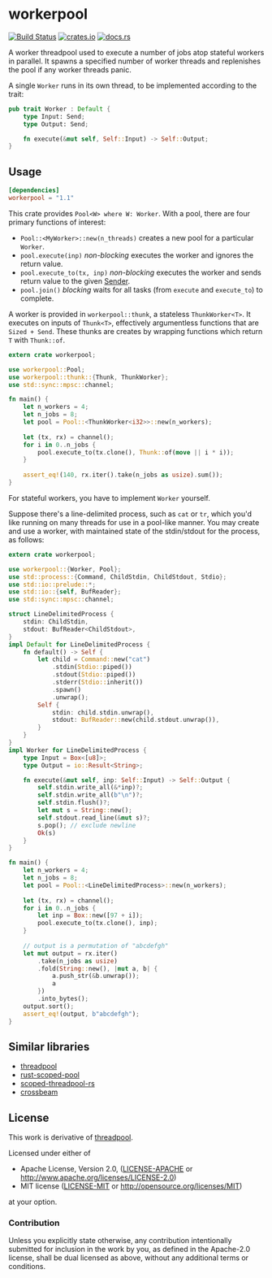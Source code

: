 # workerpool

[![Build Status](https://travis-ci.org/lucasem/workerpool.svg?branch=master)](https://travis-ci.org/lucasem/workerpool)
[![crates.io](https://img.shields.io/crates/v/workerpool.svg)](https://crates.io/crates/workerpool)
[![docs.rs](https://docs.rs/workerpool/badge.svg)](https://docs.rs/workerpool)

A worker threadpool used to execute a number of jobs atop stateful workers
in parallel. It spawns a specified number of worker threads and replenishes
the pool if any worker threads panic.

A single `Worker` runs in its own thread, to be implemented according to the trait:

```rust
pub trait Worker : Default {
    type Input: Send;
    type Output: Send;

    fn execute(&mut self, Self::Input) -> Self::Output;
}
```

## Usage

```toml
[dependencies]
workerpool = "1.1"
```

This crate provides `Pool<W> where W: Worker`. With a pool, there are four
primary functions of interest:
- `Pool::<MyWorker>::new(n_threads)` creates a new pool for a particular `Worker`.
- `pool.execute(inp)` _non-blocking_ executes the worker and ignores the return value.
- `pool.execute_to(tx, inp)` _non-blocking_ executes the worker and sends return value to
  the given [Sender](https://doc.rust-lang.org/std/sync/mpsc/struct.Sender.html).
- `pool.join()` _blocking_ waits for all tasks (from `execute` and
  `execute_to`) to complete.

A worker is provided in `workerpool::thunk`, a stateless `ThunkWorker<T>`.
It executes on inputs of `Thunk<T>`, effectively argumentless functions that
are `Sized + Send`. These thunks are creates by wrapping functions which
return `T` with `Thunk::of`.

```rust
extern crate workerpool;

use workerpool::Pool;
use workerpool::thunk::{Thunk, ThunkWorker};
use std::sync::mpsc::channel;

fn main() {
    let n_workers = 4;
    let n_jobs = 8;
    let pool = Pool::<ThunkWorker<i32>>::new(n_workers);
    
    let (tx, rx) = channel();
    for i in 0..n_jobs {
        pool.execute_to(tx.clone(), Thunk::of(move || i * i));
    }
    
    assert_eq!(140, rx.iter().take(n_jobs as usize).sum());
}
```

For stateful workers, you have to implement `Worker` yourself.

Suppose there's a line-delimited process, such as `cat` or `tr`, which you'd
like running on many threads for use in a pool-like manner. You may create
and use a worker, with maintained state of the stdin/stdout for the process,
as follows:

```rust
extern crate workerpool;

use workerpool::{Worker, Pool};
use std::process::{Command, ChildStdin, ChildStdout, Stdio};
use std::io::prelude::*;
use std::io::{self, BufReader};
use std::sync::mpsc::channel;

struct LineDelimitedProcess {
    stdin: ChildStdin,
    stdout: BufReader<ChildStdout>,
}
impl Default for LineDelimitedProcess {
    fn default() -> Self {
        let child = Command::new("cat")
            .stdin(Stdio::piped())
            .stdout(Stdio::piped())
            .stderr(Stdio::inherit())
            .spawn()
            .unwrap();
        Self {
            stdin: child.stdin.unwrap(),
            stdout: BufReader::new(child.stdout.unwrap()),
        }
    }
}
impl Worker for LineDelimitedProcess {
    type Input = Box<[u8]>;
    type Output = io::Result<String>;

    fn execute(&mut self, inp: Self::Input) -> Self::Output {
        self.stdin.write_all(&*inp)?;
        self.stdin.write_all(b"\n")?;
        self.stdin.flush()?;
        let mut s = String::new();
        self.stdout.read_line(&mut s)?;
        s.pop(); // exclude newline
        Ok(s)
    }
}

fn main() {
    let n_workers = 4;
    let n_jobs = 8;
    let pool = Pool::<LineDelimitedProcess>::new(n_workers);
    
    let (tx, rx) = channel();
    for i in 0..n_jobs {
        let inp = Box::new([97 + i]);
        pool.execute_to(tx.clone(), inp);
    }
    
    // output is a permutation of "abcdefgh"
    let mut output = rx.iter()
        .take(n_jobs as usize)
        .fold(String::new(), |mut a, b| {
            a.push_str(&b.unwrap());
            a
        })
        .into_bytes();
    output.sort();
    assert_eq!(output, b"abcdefgh");
}
```


## Similar libraries

* [threadpool](http://github.com/rust-threadpool/rust-threadpool)
* [rust-scoped-pool](http://github.com/reem/rust-scoped-pool)
* [scoped-threadpool-rs](https://github.com/Kimundi/scoped-threadpool-rs)
* [crossbeam](https://github.com/aturon/crossbeam)

## License

This work is derivative of
[threadpool](http://github.com/rust-threadpool/rust-threadpool).

Licensed under either of

 * Apache License, Version 2.0, ([LICENSE-APACHE](LICENSE-APACHE) or http://www.apache.org/licenses/LICENSE-2.0)
 * MIT license ([LICENSE-MIT](LICENSE-MIT) or http://opensource.org/licenses/MIT)

at your option.

### Contribution

Unless you explicitly state otherwise, any contribution intentionally
submitted for inclusion in the work by you, as defined in the Apache-2.0
license, shall be dual licensed as above, without any additional terms or
conditions.
